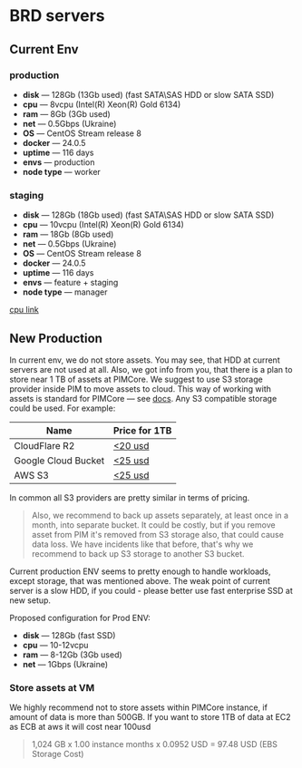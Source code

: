 # BRD servers
## Current Env
### production
- **disk** — 128Gb (13Gb used) (fast SATA\SAS HDD or slow SATA SSD)
- **cpu** — 8vcpu (Intel(R) Xeon(R) Gold 6134)
- **ram** — 8Gb (3Gb used)
- **net** — 0.5Gbps (Ukraine)
- **OS** — CentOS Stream release 8
- **docker** — 24.0.5
- **uptime** — 116 days
- **envs** — production
- **node type** — worker

### staging
- **disk** — 128Gb (18Gb used) (fast SATA\SAS HDD or slow SATA SSD)
- **cpu** — 10vcpu (Intel(R) Xeon(R) Gold 6134)
- **ram** — 18Gb (8Gb used)
- **net** — 0.5Gbps (Ukraine)
- **OS** — CentOS Stream release 8 
- **docker** — 24.0.5 
- **uptime** — 116 days
- **envs** — feature + staging
- **node type** — manager

[cpu link](https://www.intel.com/content/www/us/en/products/sku/120493/intel-xeon-gold-6134-processor-24-75m-cache-3-20-ghz/specifications.html)

## New Production
In current env, we do not store assets. You may see, that HDD at current servers are not used at all. Also, we got info from you, that there is a plan to store near 1 TB of assets at PIMCore.
We suggest to use S3 storage provider inside PIM to move assets to cloud. This way of working with assets is standard for PIMCore — see [docs](https://pimcore.com/docs/pimcore/10.2/Development_Documentation/Installation_and_Upgrade/System_Setup_and_Hosting/File_Storage_Setup.html). Any S3 compatible storage could be used.
For example:

| Name | Price for 1TB |
|---- | ---- |
| CloudFlare R2 | [\<20 usd](https://developers.cloudflare.com/r2/pricing/) |
| Google Cloud Bucket | [\<25 usd](https://cloud.google.com/storage/pricing#europe) |
| AWS S3 | [\<25 usd](https://aws.amazon.com/ru/s3/pricing/) |
In common all S3 providers are pretty similar in terms of pricing.

> Also, we recommend to back up assets separately, at least once in a month, into separate bucket. It could be costly, but if you remove asset from PIM it's removed from S3 storage also, that could cause data loss. We have incidents like that before, that's why we recommend to back up S3 storage to another S3 bucket.

Current production ENV seems to pretty enough to handle workloads, except storage, that was mentioned above. The weak point of current server is a slow HDD, if you could - please better use fast enterprise SSD at new setup.

Proposed configuration for Prod ENV:
- **disk** — 128Gb (fast SSD)
- **cpu** — 10-12vcpu
- **ram** — 8-12Gb (3Gb used)
- **net** — 1Gbps (Ukraine)

### Store assets at VM
We highly recommend not to store assets within PIMCore instance, if amount of data is more than 500GB. If you want to store 1TB of data at EC2 as ECB at aws it will cost near 100usd
> 1,024 GB x 1.00 instance months x 0.0952 USD = 97.48 USD (EBS Storage Cost)